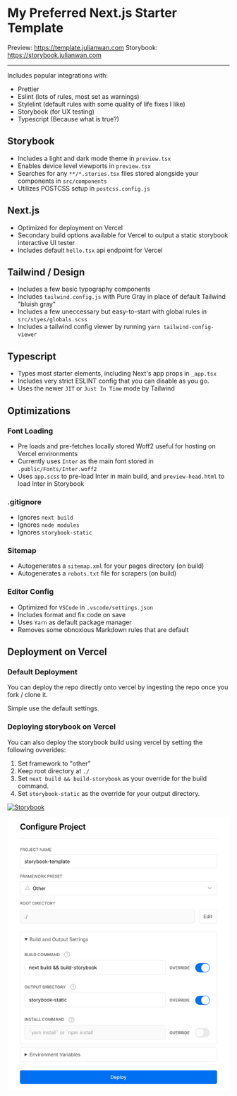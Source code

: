 # My Preferred Next.js Starter Template

Preview: <https://template.julianwan.com>
Storybook: <https://storybook.julianwan.com>

---

Includes popular integrations with:

- Prettier
- Eslint (lots of rules, most set as warnings)
- Stylelint (default rules with some quality of life fixes I like)
- Storybook (for UX testing)
- Typescript (Because what is true?)

## Storybook

- Includes a light and dark mode theme in `preview.tsx`
- Enables device level viewports in `preview.tsx`
- Searches for any `**/*.stories.tsx` files stored alongside your components in `src/components`
- Utilizes POSTCSS setup in `postcss.config.js`

## Next.js

- Optimized for deployment on Vercel
- Secondary build options available for Vercel to output a static storybook interactive UI tester
- Includes default `hello.tsx` api endpoint for Vercel

## Tailwind / Design

- Includes a few basic typography components
- Includes `tailwind.config.js` with Pure Gray in place of default Tailwind "bluish gray"
- Includes a few uneccessary but easy-to-start with global rules in `src/styes/globals.scss`
- Includes a tailwind config viewer by running `yarn tailwind-config-viewer`

## Typescript

- Types most starter elements, including Next's app props in `_app.tsx`
- Includes very strict ESLINT config that you can disable as you go.
- Uses the newer `JIT` or `Just In Time` mode by Tailwind

## Optimizations

### Font Loading

- Pre loads and pre-fetches locally stored Woff2 useful for hosting on Vercel environments
- Currently uses `Inter` as the main font stored in `.public/Fonts/Inter.woff2`
- Uses `app.scss` to pre-load Inter in main build, and `preview-head.html` to load Inter in Storybook

### .gitignore

- Ignores `next build`
- Ignores `node modules`
- Ignores `storybook-static`

### Sitemap

- Autogenerates a `sitemap.xml` for your pages directory (on build)
- Autogenerates a `robots.txt` file for scrapers (on build)

### Editor Config

- Optimized for `VSCode` in `.vscode/settings.json`
- Includes format and fix code on save
- Uses `Yarn` as default package manager
- Removes some obnoxious Markdown rules that are default

## Deployment on Vercel

### Default Deployment

You can deploy the repo directly onto vercel by ingesting the repo once you fork / clone it.

Simple use the default settings.

### Deploying storybook on Vercel

You can also deploy the storybook build using vercel by setting the following ovverides:

1. Set framework to "other"
2. Keep root directory at `./`
3. Set `next build && build-storybook` as your override for the build command.
4. Set `storybook-static` as the override for your output directory.

[![Storybook](https://cdn.jsdelivr.net/gh/storybookjs/brand@master/badge/badge-storybook.svg)](https://storybook.julianwan.com)

[![Deployment Options](/public/admin/storybookDeploy.png)](https://storybook.julianwan.com)

